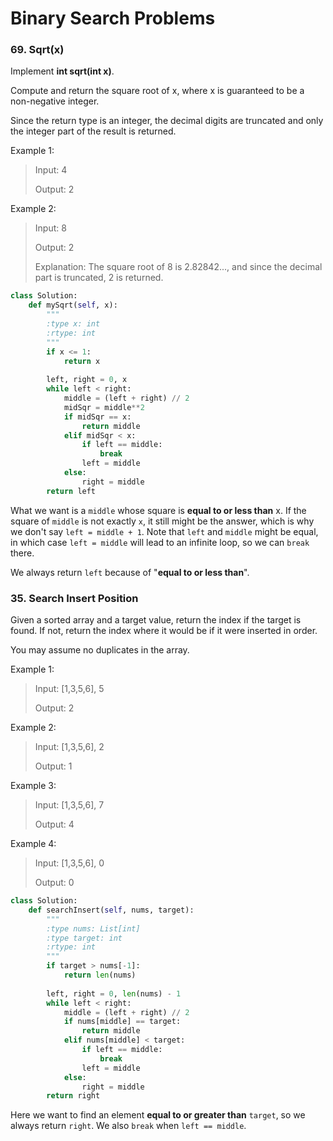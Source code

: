 # Binary Search Problems

### 69. Sqrt(x)

Implement **int sqrt(int x)**.

Compute and return the square root of x, where x is guaranteed to be a non-negative integer.

Since the return type is an integer, the decimal digits are truncated and only the integer part of the result is returned.

Example 1:

> Input: 4
> 
> Output: 2

Example 2:

> Input: 8
> 
> Output: 2
> 
> Explanation: The square root of 8 is 2.82842..., and since the decimal part is truncated, 2 is returned.

```python
class Solution:
    def mySqrt(self, x):
        """
        :type x: int
        :rtype: int
        """
        if x <= 1:
            return x
        
        left, right = 0, x
        while left < right:
            middle = (left + right) // 2
            midSqr = middle**2
            if midSqr == x:
                return middle
            elif midSqr < x:
                if left == middle:
                    break
                left = middle
            else:
                right = middle
        return left
```

What we want is a `middle` whose square is **equal to or less than** x. If the square of `middle` is not exactly `x`, it still might be the answer, which is why we don't say `left = middle + 1`. Note that `left` and `middle` might be equal, in which case `left = middle` will lead to an infinite loop, so we can `break` there. 

We always return `left` because of "**equal to or less than**".

### 35. Search Insert Position

Given a sorted array and a target value, return the index if the target is found. If not, return the index where it would be if it were inserted in order.

You may assume no duplicates in the array.

Example 1:

> Input: [1,3,5,6], 5
> 
> Output: 2

Example 2:

> Input: [1,3,5,6], 2
> 
> Output: 1

Example 3:

> Input: [1,3,5,6], 7
> 
> Output: 4

Example 4:

> Input: [1,3,5,6], 0
> 
> Output: 0

```python
class Solution:
    def searchInsert(self, nums, target):
        """
        :type nums: List[int]
        :type target: int
        :rtype: int
        """
        if target > nums[-1]:
            return len(nums)
        
        left, right = 0, len(nums) - 1
        while left < right:
            middle = (left + right) // 2
            if nums[middle] == target:
                return middle
            elif nums[middle] < target:
                if left == middle:
                    break
                left = middle
            else:
                right = middle
        return right
```

Here we want to find an element **equal to or greater than** `target`, so we always return `right`. We also `break` when `left == middle`.